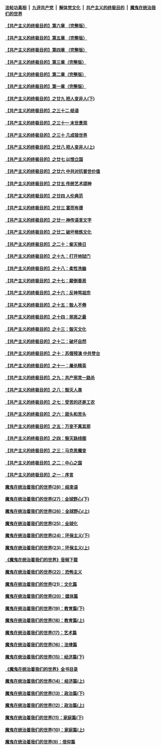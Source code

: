 ####  [法轮功真相](../../../../basic/blob/master/README.md?t=06261331) &nbsp;|&nbsp; [九评共产党](../../../../9ping.md/blob/master/README.md?t=06261331) &nbsp;|&nbsp; [解体党文化](../../../../jtdwh.md/blob/master/README.md?t=06261331)  &nbsp;|&nbsp; [共产主义的终极目的](../../../../gczydzjmd.md/blob/master/README.md?t=06261331) &nbsp;|&nbsp; [魔鬼在统治我们的世界](../../../../mgztzwmdsj.md/blob/master/README.md?t=06261331) 

#### [【共产主义的终极目的】第六章 （完整版）](../pages/nsc422/n11428913.md?t=06261331) 

#### [【共产主义的终极目的】第五章 （完整版）](../pages/nsc422/n11428912.md?t=06261331) 

#### [【共产主义的终极目的】第四章 （完整版）](../pages/nsc422/n11428907.md?t=06261331) 

#### [【共产主义的终极目的】第三章（完整版）](../pages/nsc422/n11428848.md?t=06261331) 

#### [【共产主义的终极目的】第二章（完整版）](../pages/nsc422/n11428831.md?t=06261331) 

#### [【共产主义的终极目的】第一章（完整版）](../pages/nsc422/n11417651.md?t=06261331) 

#### [【共产主义的终极目的】之廿九 把人变非人(下)](../pages/nsc422/n11344140.md?t=06261331) 

#### [【共产主义的终极目的】之三十二 结语](../pages/nsc422/n11360535.md?t=06261331) 

#### [【共产主义的终极目的】之三十一 末世景观](../pages/nsc422/n11351129.md?t=06261331) 

#### [【共产主义的终极目的】之三十 几成狼世界](../pages/nsc422/n11348280.md?t=06261331) 

#### [【共产主义的终极目的】之廿八 把人变非人(上)](../pages/nsc422/n11340492.md?t=06261331) 

#### [【共产主义的终极目的】之廿七 以恨立国](../pages/nsc422/n11336944.md?t=06261331) 

#### [【共产主义的终极目的】之廿六 中共对抗普世价值](../pages/nsc422/n11324785.md?t=06261331) 

#### [【共产主义的终极目的】之廿五 传统艺术颂神](../pages/nsc422/n11296396.md?t=06261331) 

#### [【共产主义的终极目的】之廿四 人伦典范](../pages/nsc422/n11296397.md?t=06261331) 

#### [【共产主义的终极目的】之廿三 富而有德](../pages/nsc422/n11283598.md?t=06261331) 

#### [【共产主义的终极目的】之廿一 神传语言文字](../pages/nsc422/n11263265.md?t=06261331) 

#### [【共产主义的终极目的】之廿二 破坏修炼文化](../pages/nsc422/n11245728.md?t=06261331) 

#### [【共产主义的终极目的】之二十：偷天换日](../pages/nsc422/n11238846.md?t=06261331) 

#### [【共产主义的终极目的】之十九：打开地狱门](../pages/nsc422/n11206376.md?t=06261331) 

#### [【共产主义的终极目的】之十八：柔性洗脑](../pages/nsc422/n11199994.md?t=06261331) 

#### [【共产主义的终极目的】之十七：颠倒善恶](../pages/nsc422/n11179782.md?t=06261331) 

#### [【共产主义的终极目的】之十六：反神骂祖宗](../pages/nsc422/n11166798.md?t=06261331) 

#### [【共产主义的终极目的】之十五：毁人不倦](../pages/nsc422/n11166792.md?t=06261331) 

#### [【共产主义的终极目的】之十四：邪恶之最](../pages/nsc422/n11150249.md?t=06261331) 

#### [【共产主义的终极目的】之十三：毁灭文化](../pages/nsc422/n11135227.md?t=06261331) 

#### [【共产主义的终极目的】之十二：破坏自然](../pages/nsc422/n11135214.md?t=06261331) 

#### [【共产主义的终极目的】之十：苏俄预演 中共登台](../pages/nsc422/n11118424.md?t=06261331) 

#### [【共产主义的终极目的】之十一：屠杀精英](../pages/nsc422/n11118442.md?t=06261331) 

#### [【共产主义的终极目的】之九：共产邪灵一路杀](../pages/nsc422/n11114139.md?t=06261331) 

#### [【共产主义的终极目的】之八：毁灭人类](../pages/nsc422/n11108503.md?t=06261331) 

#### [【共产主义的终极目的】之七：受苦的还是工农](../pages/nsc422/n11101809.md?t=06261331) 

#### [【共产主义的终极目的】之六：甜头和苦头](../pages/nsc422/n11096971.md?t=06261331) 

#### [【共产主义的终极目的】之五：万变不离其邪](../pages/nsc422/n11091285.md?t=06261331) 

#### [【共产主义的终极目的】之四：毁灭路线图](../pages/nsc422/n11086284.md?t=06261331) 

#### [【共产主义的终极目的】之三：马克思魔变](../pages/nsc422/n11061941.md?t=06261331) 

#### [【共产主义的终极目的】之二：中心之国](../pages/nsc422/n11047728.md?t=06261331) 

#### [【共产主义的终极目的】之一：序言](../pages/nsc422/n11086077.md?t=06261331) 

#### [魔鬼在统治着我们的世界(28)：结束语](../pages/nsc422/n10936246.md?t=06261331) 

#### [魔鬼在统治着我们的世界(27)：全球野心(下)](../pages/nsc422/n10928319.md?t=06261331) 

#### [魔鬼在统治着我们的世界(26)：全球野心(上)](../pages/nsc422/n10900318.md?t=06261331) 

#### [魔鬼在统治着我们的世界(25)：全球化](../pages/nsc422/n10788205.md?t=06261331) 

#### [魔鬼在统治着我们的世界(24)：环保主义(下)](../pages/nsc422/n10695307.md?t=06261331) 

#### [魔鬼在统治着我们的世界(23)：环保主义(上)](../pages/nsc422/n10688613.md?t=06261331) 

#### [《魔鬼在统治着我们的世界》音频下载](../pages/nsc422/n10635553.md?t=06261331) 

#### [魔鬼在统治着我们的世界(22)：恐怖主义](../pages/nsc422/n10614727.md?t=06261331) 

#### [魔鬼在统治着我们的世界(21)：文化篇](../pages/nsc422/n10597706.md?t=06261331) 

#### [魔鬼在统治着我们的世界(20)：媒体篇](../pages/nsc422/n10586579.md?t=06261331) 

#### [魔鬼在统治着我们的世界(19)：教育篇(下)](../pages/nsc422/n10564808.md?t=06261331) 

#### [魔鬼在统治着我们的世界(18)：教育篇(上)](../pages/nsc422/n10526970.md?t=06261331) 

#### [魔鬼在统治着我们的世界(17)：艺术篇](../pages/nsc422/n10499093.md?t=06261331) 

#### [魔鬼在统治着我们的世界(16)：法律篇](../pages/nsc422/n10485969.md?t=06261331) 

#### [魔鬼在统治着我们的世界(15)：经济篇(下)](../pages/nsc422/n10469975.md?t=06261331) 

#### [《魔鬼在统治着我们的世界》全书目录](../pages/nsc422/n10464261.md?t=06261331) 

#### [魔鬼在统治着我们的世界(14)：经济篇(上)](../pages/nsc422/n10457370.md?t=06261331) 

#### [魔鬼在统治着我们的世界(13)：政治篇(下)](../pages/nsc422/n10448270.md?t=06261331) 

#### [魔鬼在统治着我们的世界(12)：政治篇(上)](../pages/nsc422/n10444576.md?t=06261331) 

#### [魔鬼在统治着我们的世界(11)：家庭篇(下)](../pages/nsc422/n10440961.md?t=06261331) 

#### [魔鬼在统治着我们的世界(10)：家庭篇(上)](../pages/nsc422/n10435448.md?t=06261331) 

#### [魔鬼在统治着我们的世界(9)：信仰篇](../pages/nsc422/n10432159.md?t=06261331) 

